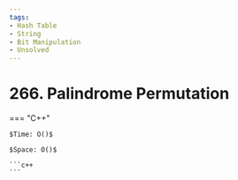 ```yaml
---
tags:
- Hash Table
- String
- Bit Manipulation
- Unsolved
---
```



# 266. Palindrome Permutation

=== "C++"

    $Time: O()$

    $Space: O()$

    ```c++
    ```